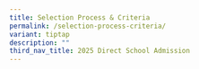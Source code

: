```yaml
---
title: Selection Process & Criteria
permalink: /selection-process-criteria/
variant: tiptap
description: ""
third_nav_title: 2025 Direct School Admission
---
```

